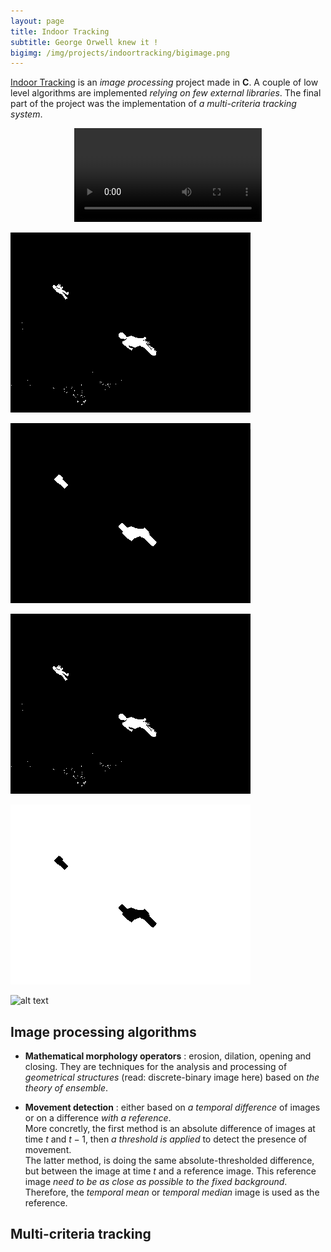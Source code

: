 ```yaml
---
layout: page
title: Indoor Tracking
subtitle: George Orwell knew it !
bigimg: /img/projects/indoortracking/bigimage.png
---
```


[Indoor Tracking](https://github.com/johan-gras/Indoor-Tracking) is an *image processing* project made in **C**.
A couple of low level algorithms are implemented *relying on few external libraries*.
The final part of the project was the implementation of *a multi-criteria tracking system*.

<div style="text-align: center;">
	<video src="/img/projects/indoortracking/video.mp4" autoplay controls loop>Indoor Tracking Video</video>
</div>

![alt text](/img/projects/indoortracking/result.gif "t")

![alt text](/img/projects/indoortracking/resultclean.gif "t")

![alt text](/img/projects/indoortracking/resultmove.gif "t")

![alt text](/img/projects/indoortracking/resultregion.gif "t")


![alt text](/img/projects/indoortracking/harison.ppm "t")

## Image processing algorithms
- **Mathematical morphology operators** : erosion, dilation, opening and closing. They are techniques for the analysis and processing of *geometrical structures* (read: discrete-binary image here) based on *the theory of ensemble*.

- **Movement detection** : either based on *a temporal difference* of images or on a difference *with a reference*.  
   More concretly, the first method is an absolute difference of images at time $t$ and $t-1$, then *a threshold is applied* to detect the presence of movement.  
   The latter method, is doing the same absolute-thresholded difference, but between the image at time $t$ and a reference image. This reference image *need to be as close as possible to the fixed background*. Therefore, the *temporal mean* or *temporal median* image is used as the reference.


## Multi-criteria tracking

